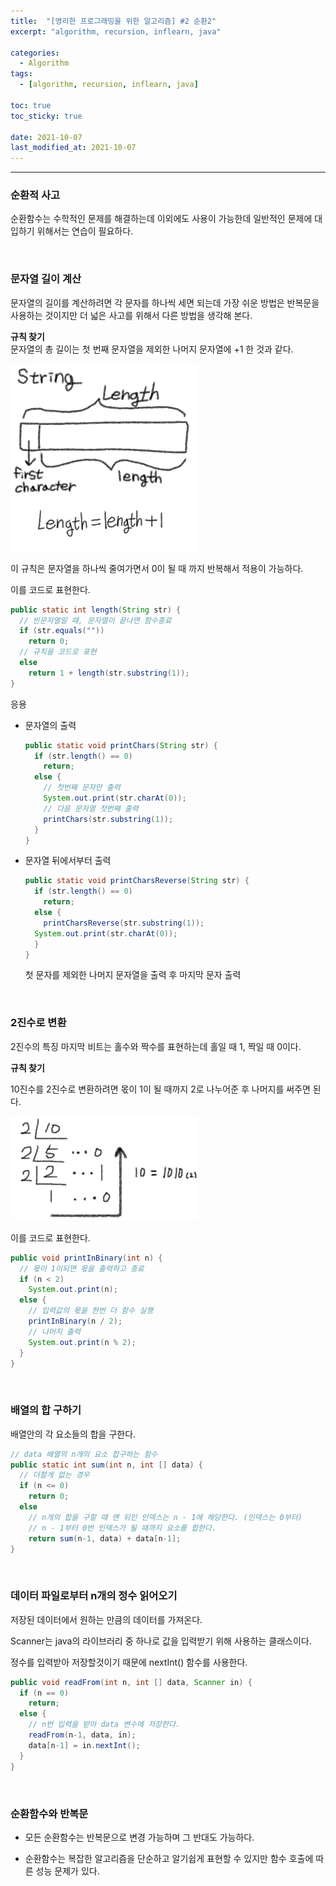 ```yaml
---
title:  "[영리한 프로그래밍을 위한 알고리즘] #2 순환2"
excerpt: "algorithm, recursion, inflearn, java"

categories:
  - Algorithm
tags:
  - [algorithm, recursion, inflearn, java]

toc: true
toc_sticky: true
 
date: 2021-10-07 
last_modified_at: 2021-10-07
---  
```


***

### 순환적 사고
순환함수는 수학적인 문제를 해결하는데 이외에도 사용이 가능한데 일반적인 문제에 대입하기 위해서는 연습이 필요하다.  

<br/>

### 문자열 길이 계산  
문자열의 길이를 계산하려면 각 문자를 하나씩 세면 되는데 가장 쉬운 방법은 반복문을 사용하는 것이지만 더 넓은 사고를 위해서 다른 방법을 생각해 본다.  

**규칙 찾기**  
문자열의 총 길이는 첫 번째 문자열을 제외한 나머지 문자열에 +1 한 것과 같다.  

![string](/assets/images/20211007_Posting/1.png)

이 규칙은 문자열을 하나씩 줄여가면서 0이 될 때 까지 반복해서 적용이 가능하다.  

이를 코드로 표현한다.  

```java
public static int length(String str) {
  // 빈문자열일 때, 문자열이 끝나면 함수종료
  if (str.equals(""))
    return 0;
  // 규칙을 코드로 표현
  else
    return 1 + length(str.substring(1));
}
```

응용  

* 문자열의 출력

  ```java
  public static void printChars(String str) {
    if (str.length() == 0)
      return;
    else {
      // 첫번째 문자만 출력
      System.out.print(str.charAt(0));
      // 다음 문자열 첫번째 출력
      printChars(str.substring(1));
    }
  }
  ```

* 문자열 뒤에서부터 출력  

  ```java
  public static void printCharsReverse(String str) {
    if (str.length() == 0)
      return;
    else {
      printCharsReverse(str.substring(1));
    System.out.print(str.charAt(0));
    }
  }
  ```

  첫 문자를 제외한 나머지 문자열을 출력 후 마지막 문자 출력

<br/>

### 2진수로 변환  

2진수의 특징 마지막 비트는 홀수와 짝수를 표현하는데 홀일 때 1, 짝일 때 0이다.  

**규칙 찾기**  

10진수를 2진수로 변환하려면 몫이 1이 될 때까지 2로 나누어준 후 나머지를 써주면 된다.  

![binary](/assets/images/20211007_Posting/2.png)  

이를 코드로 표현한다.  

```java
public void printInBinary(int n) {
  // 몫이 1이되면 몫을 출력하고 종료
  if (n < 2)
    System.out.print(n);
  else {
    // 입력값의 몫을 한번 더 함수 실행
    printInBinary(n / 2);
    // 나머지 출력
    System.out.print(n % 2);
  }
}
```

<br/>

### 배열의 합 구하기
배열안의 각 요소들의 합을 구한다.  

```java
// data 배열의 n개의 요소 합구하는 함수
public static int sum(int n, int [] data) {
  // 더할게 없는 경우
  if (n <= 0)
    return 0;
  else
    // n개의 합을 구할 때 맨 뒤인 인덱스는 n - 1에 해당한다. (인덱스는 0부터)
    // n - 1부터 0번 인덱스가 될 때까지 요소를 합한다.
    return sum(n-1, data) + data[n-1];
}
```

<br/>

### 데이터 파일로부터 n개의 정수 읽어오기

저장된 데이터에서 원하는 만큼의 데이터를 가져온다.  

Scanner는 java의 라이브러리 중 하나로 값을 입력받기 위해 사용하는 클래스이다.  

정수를 입력받아 저장할것이기 때문에 nextInt() 함수를 사용한다.

```java
public void readFrom(int n, int [] data, Scanner in) {
  if (n == 0)
    return;
  else {
    // n번 입력을 받아 data 변수에 저장한다.  
    readFrom(n-1, data, in);
    data[n-1] = in.nextInt();
  }
}
```  

<br/>

### 순환함수와 반복문

* 모든 순환함수는 반복문으로 변경 가능하며 그 반대도 가능하다.  

* 순환함수는 복잡한 알고리즘을 단순하고 알기쉽게 표현할 수 있지만 함수 호출에 따른 성능 문제가 있다.  

